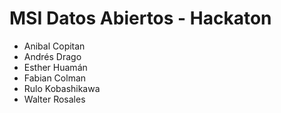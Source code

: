 # MSI Datos Abiertos - Hackaton

- Anibal Copitan
- Andrés Drago
- Esther Huamán
- Fabian Colman
- Rulo Kobashikawa
- Walter Rosales
